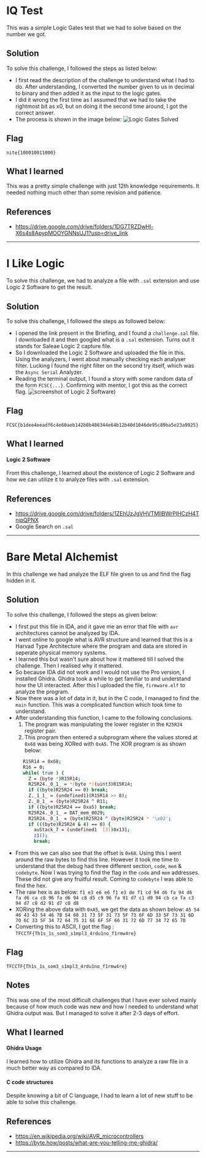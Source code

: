# IQ Test
This was a simple Logic Gates test that we had to solve based on the number we got. 

## Solution 
To solve this challenge, I followed the steps as listed below: 
- I first read the description of the challenge to understand what I had to do. After understanding, I converted the number given to us in decimal to binary and then added it as the input to the logic gates.
- I did it wrong the first time as I assumed that we had to take the rightmost bit as x0, but on doing it the second time around, I got the correct answer.
- The process is shown in the image below:
![Logic Gates Solved](/images/hardware/iqtest.png)

## Flag

`nite{100010011000}`


## What I learned
This was a pretty simple challenge with just 12th knowledge requirements. It needed nothing much other than some revision and patience.

## References
- https://drive.google.com/drive/folders/1DG7TRZDwHl-X6s4s8ApypMOOYGNNsUJ1?usp=drive_link
---------------------------------------------------------------------------------------------------------------------------------------
# I Like Logic 
To solve this challenge, we had to analyze a file with `.sal` extension and use Logic 2 Software to get the result. 

## Solution 
To solve this challenge, I followed the steps as followed below: 
- I opened the link present in the Briefing, and I found a `challenge.sal` file. I downloaded it and then googled what is a `.sal` extension. Turns out it stands for Saleae Logic 2 capture file.
- So I downloaded the Logic 2 Software and uploaded the file in this. Using the analyzers, I went about manually checking each analyser filter. Lucking I found the right filter on the second try itself, which was the `Async Serial` Analyzer.
- Reading the terminal output, I found a story with some random data of the form `FCSC{...}`. Confirming with mentor, I got this as the correct flag.
![screenshot of Logic 2 Software](/images/hardware/Screenshot-2025-10-30-16-48-49.png))

## Flag
`FCSC{b1dee4eeadf6c4e60aeb142b0b486344e64b12b40d1046de95c89ba5e23a9925}` 

## What I learned 
#### Logic 2 Software
From this challenge, I learned about the existence of Logic 2 Software and how we can utilize it to analyze files with `.sal` extension.


## References
- https://drive.google.com/drive/folders/1ZEhUzJgVHVTMIlBWrPIHCzH4TnipQPNX
- Google Search on `.sal`
------------------------------------------------------------------------------------------------------------------------------------
# Bare Metal Alchemist
In this challenge we had analyze the ELF file given to us and find the flag hidden in it. 

## Solution 
To solve this challenge, I followed the steps as given below:
- I first put this file in IDA, and it gave me an error that file with `avr` architectures cannot be analyzed by IDA.
- I went online to google what is AVR structure and learned that this is a Harvad Type Architecture where the program and data are stored in seperate physical memory systems.
- I learned this but wasn't sure about how it mattered till I solved the challenge. Then I realised why it mattered.
- So because IDA did not work and I would not use the Pro version, I installed Ghidra. Ghidra took a while to get familiar to and understand how the UI interacted. After this I uploaded the file, `firmware.elf` to analyze the program.
- Now there was a lot of data in it, but in the C code, I managed to find the `main` function. This was a complicated function which took time to understand.
- After understanding this function, I came to the following conclusions.
    1. The program was manipulating the lower register in the  `R25R24` register pair.
    2. This program then entered a subprogram where the values stored at `0x68` was being XORed with `0xA5`. The XOR program is as shown below:
```bash
      R15R14 = 0x68;
      R16 = 0;
      while( true ) {
        Z = (byte *)R15R14;
        R25R24._0_1_ = *(byte *)(uint3)R15R14;
        if ((byte)R25R24 == 0) break;
        Z._1_1_ = (undefined1)(R15R14 >> 8);
        Z._0_1_ = (byte)R25R24 ^ R11;
        if ((byte)R25R24 == 0xa5) break;
        R25R24._0_1_ = DAT_mem_0029;
        R25R24._0_1_ = (byte)R25R24 ^ (byte)R25R24 * '\x02';
        if (((byte)R25R24 & 4) == 0) {
          auStack_7 = (undefined1  [3])0x131;
          z1();
          break;
```
- From this we can also see that the offset is `0x68`. Using this I went around the raw bytes to find this line. However it took me time to understand that the debug had three different section, `code`, `mem` & `codebyte`. Now I was trying to find the flag in the `code` and `mem` addresses. These did not give any fruitful result. Coming to `codebyte` I was able to find the hex.
- The raw hex is as below:
`f1 e3 e6 e6 f1 e3 de f1 cd 94 d6 fa 94 d6 fa d6 ca c8 96 fa d6 94 c8 d5 c9 96 fa 91 d7 c1 d0 94 cb ca fa c3 94 d7 c8 d2 91 d7 c0 d8`
- XORing the above data with `0xA5`, we get the data as shown below:
`A5 54 46 43 43 54 46 7B 54 68 31 73 5F 31 73 5F 73 6F 6D 33 5F 73 31 6D 70 6C 33 5F 34 72 64 75 31 6E 6F 5F 66 31 72 6D 77 34 72 65 7D`
- Converting this to ASCII, I got the flag : `TFCCTF{Th1s_1s_som3_s1mpl3_4rdu1no_f1rmw4re}`


## Flag 
`TFCCTF{Th1s_1s_som3_s1mpl3_4rdu1no_f1rmw4re}`

## Notes
This was one of the most difficult challenges that I have ever solved mainly because of how much code was new and how I needed to understand what Ghidra output was. But I managed to solve it after 2-3 days of effort. 

## What I learned
#### Ghidra Usage
I learned how to utilize Ghidra and its functions to analyze a raw file in a much better way as compared to IDA.

#### C code structures
Despite knowing a bit of C language, I had to learn a lot of new stuff to be able to solve this challenge.

## References
- https://en.wikipedia.org/wiki/AVR_microcontrollers
- https://byte.how/posts/what-are-you-telling-me-ghidra/
------------------------------------------------------------------------------------------------------------------------------------
